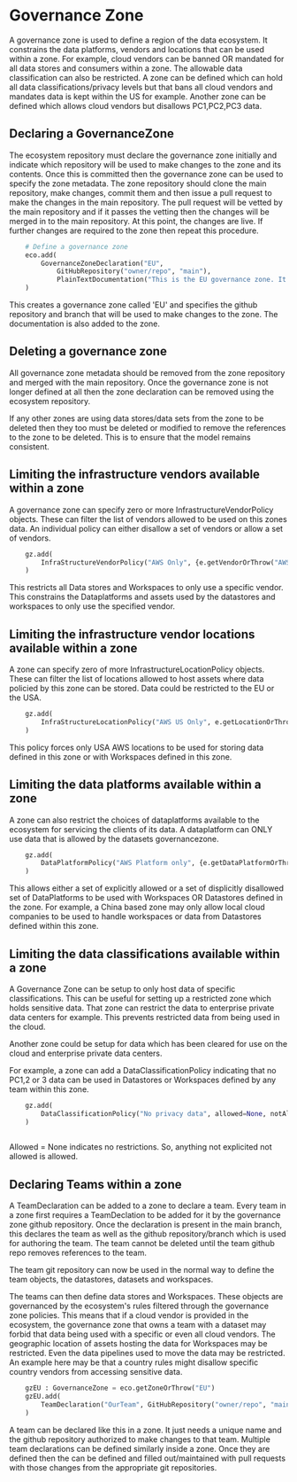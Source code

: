# Governance Zone

A governance zone is used to define a region of the data ecosystem. It constrains the data platforms, vendors and locations that can be used within a zone. For example, cloud vendors can be banned OR mandated for all data stores and consumers within a zone. The allowable data classification can also be restricted. A zone can be defined which can hold all data classifications/privacy levels but that bans all cloud vendors and mandates data is kept within the US for example. Another zone can be defined which allows cloud vendors but disallows PC1,PC2,PC3 data.

## Declaring a GovernanceZone

The ecosystem repository must declare the governance zone initially and indicate which repository will be used to make changes to the zone and its contents. Once this is committed then the governance zone can be used to specify the zone metadata. The zone repository should clone the main repository, make changes, commit them and then issue a pull request to make the changes in the main repository. The pull request will be vetted by the main repository and if it passes the vetting then the changes will be merged in to the main repository. At this point, the changes are live. If further changes are required to the zone then repeat this procedure.

```python
    # Define a governance zone
    eco.add(
        GovernanceZoneDeclaration("EU",
            GitHubRepository("owner/repo", "main"),
            PlainTextDocumentation("This is the EU governance zone. It is responsible for all data and workspaces in the EU."))
    )
```

This creates a governance zone called 'EU' and specifies the github repository and branch that will be used to make changes to the zone. The documentation is also added to the zone.

## Deleting a governance zone

All governance zone metadata should be removed from the zone repository and merged with the main repository. Once the governance zone is not longer defined at all then the zone declaration can be removed using the ecosystem repository.

If any other zones are using data stores/data sets from the zone to be deleted then they too must be deleted or modified to remove the references to the zone to be deleted. This is to ensure that the model remains consistent.

## Limiting the infrastructure vendors available within a zone

A governance zone can specify zero or more InfrastructureVendorPolicy objects. These can filter the list of vendors allowed to be used on this zones data. An individual policy can either disallow a set of vendors or allow a set of vendors.

```python
    gz.add(
        InfraStructureVendorPolicy("AWS Only", {e.getVendorOrThrow("AWS")}) # AWS Locations only
    )
```

This restricts all Data stores and Workspaces to only use a specific vendor. This constrains the Dataplatforms and assets used by the datastores and workspaces to only use the specified vendor.

## Limiting the infrastructure vendor locations available within a zone

A zone can specify zero of more InfrastructureLocationPolicy objects. These can filter the list of locations allowed to host assets where data policied by this zone can be stored. Data could be restricted to the EU or the USA.

```python
    gz.add(
        InfraStructureLocationPolicy("AWS US Only", e.getLocationOrThrow("AWS", ["USA"]).getEveryChildLocation())
    )
```

This policy forces only USA AWS locations to be used for storing data defined in this zone or with Workspaces defined in this zone.

## Limiting the data platforms available within a zone

A zone can also restrict the choices of dataplatforms available to the ecosystem for servicing the clients of its data. A dataplatform can ONLY use data that is allowed by the datasets governancezone.

```python
    gz.add(
        DataPlatformPolicy("AWS Platform only", {e.getDataPlatformOrThrow("AWS Platform")}) # AWS DataPlatform only
    )
```

This allows either a set of explicitly allowed or a set of displicitly disallowed set of DataPlatforms to be used with Workspaces OR Datastores defined in the zone. For example, a China based zone may only allow local cloud companies to be used to handle workspaces or data from Datastores defined within this zone.

## Limiting the data classifications available within a zone

A Governance Zone can be setup to only host data of specific classifications. This can be useful for setting up a restricted zone which holds sensitive data. That zone can restrict the data to enterprise private data centers for example. This prevents restricted data from being used in the cloud.

Another zone could be setup for data which has been cleared for use on the cloud and enterprise private data centers.

For example, a zone can add a DataClassificationPolicy indicating that no PC1,2 or 3 data can be used in Datastores or Workspaces defined by any team within this zone.

```python
    gz.add(
        DataClassificationPolicy("No privacy data", allowed=None, notAllowed={DataClassification.PC1, DataClassification.PC2, DataClassification.PC3})
    )
    
```

Allowed = None indicates no restrictions. So, anything not explicited not allowed is allowed.

## Declaring Teams within a zone

A TeamDeclaration can be added to a zone to declare a team. Every team in a zone first requires a TeamDeclation to be added for it by the governance zone github repository. Once the declaration is present in the main branch, this declares the team as well as the github repository/branch which is used for authoring the team. The team cannot be deleted until the team github repo removes references to the team.

The team git repository can now be used in the normal way to define the team objects, the datastores, datasets and workspaces.

The teams can then define data stores and Workspaces. These objects are governanced by the ecosystem's rules filtered through the governance zone policies. This means that if a cloud vendor is provided in the ecosystem, the governance zone that owns a team with a dataset may forbid that data being used with a specific or even all cloud vendors. The geographic location of assets hosting the data for Workspaces may be restricted. Even the data pipelines used to move the data may be restricted. An example here may be that a country rules might disallow specific country vendors from accessing sensitive data.

```python
    gzEU : GovernanceZone = eco.getZoneOrThrow("EU")
    gzEU.add(
        TeamDeclaration("OurTeam", GitHubRepository("owner/repo", "main"), PlainTextDocumentation("Our first team declaration"))
    )
```

A team can be declared like this in a zone. It just needs a unique name and the github repository authorized to make changes to that team. Multiple team declarations can be defined similarly inside a zone. Once they are defined then the can be defined and filled out/maintained with pull requests with those changes from the appropriate git repositories.
